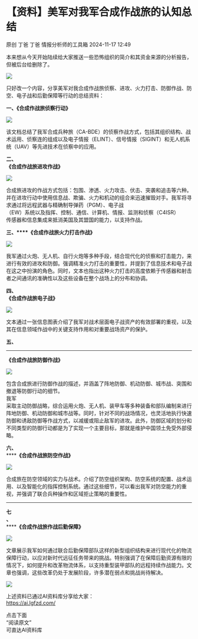 #  【资料】美军对我军合成作战旅的认知总结   
原创 丁爸  丁爸 情报分析师的工具箱   2024-11-17 12:49  
  
本来想从今天开始陆续给大家推送一些恐怖组织的简介和其资金来源的分析报告，但被后台给删除了。  
  
![](https://mmbiz.qpic.cn/mmbiz_png/B0AKMb5va5wkC1lqASDNJVCKIBcIsooMZicicGu1xEYB0aahLMu3pkRBKZyUt7YXxHGfRAHQEWLBPrDfxoHNgrYA/640?wx_fmt=png&from=appmsg "")  
  
只好改一个内容，分享美军对我合成作战旅侦察、进攻、火力打击、防御作战、防空、电子战和后勤保障等行动的总结资料：  
  
**一、《合成作战旅侦察行动》**  
  
![](https://mmbiz.qpic.cn/mmbiz_png/B0AKMb5va5wkC1lqASDNJVCKIBcIsooMiaJVcdia0qfQ37bt9LFm6f6Ke0IVKQp6wsic3RR4MIOGyG6uMlOgPCKqQ/640?wx_fmt=png&from=appmsg "")  
  
该文档总结了我军合成兵种旅（CA-BDE）的侦察作战方式，包括其组织结构、战术运用、侦察连的组成以及电子情报（ELINT）、信号情报（SIGINT）和无人机系统（UAV）等先进技术在侦察中的应用。  
  
**二、**  
**《合成作战旅进攻作战》**  
  
![](https://mmbiz.qpic.cn/mmbiz_png/B0AKMb5va5wkC1lqASDNJVCKIBcIsooMCOiczwvRian2n1PNTCovRDUf6DY3GIxBXBJk9nseBB8Mib81WicxhqHHzw/640?wx_fmt=png&from=appmsg "")  
  
合成旅进攻的作战方式包括：包围、渗透、火力攻击、伏击、突袭和追击等六种。  
并在进攻行动中使用信息战、欺骗、火力和机动的组合来迅速摧毁对手。我军将寻求通过将远程武器与精确制导弹药（PGM）、电子战  
（EW）系统以及指挥、控制、通信、计算机、情报、监测和侦察（C4ISR）  
传感器和信息集成来抵消美国及其盟国的能力，以支持作战。  
  
**三、****《合成作战旅火力打击作战》**  
  
![](https://mmbiz.qpic.cn/mmbiz_png/B0AKMb5va5wkC1lqASDNJVCKIBcIsooMFaskW0fI3k2awicvUZeUu7uaV1XSuYpxFzic1YBUicVFFcf6ibXB8FI5qQ/640?wx_fmt=png&from=appmsg "")  
  
我军通过火炮、无人机、自行火炮等多种手段，结合现代化的侦察和打击能力，来进行有效的进攻和防御。强调精准火力打击的重要性，并提到了信息技术和电子战在这之中扮演的角色。同时，文本也指出这种火力打击的高度依赖于传感器和射击者之间通讯的准确性以及这些设备在整个战场上的分布和协调。  
  
**四、**  
**《合成作战旅电子战》**  
  
![](https://mmbiz.qpic.cn/mmbiz_png/B0AKMb5va5wkC1lqASDNJVCKIBcIsooMe6lbeu7kTuyadU6dsBPESq8Mibu4OSeHmzH9B9ic3tWxtpD4OOBPrvgw/640?wx_fmt=png&from=appmsg "")  
  
文本通过一张信息图表介绍了我军对战术层面电子战资产的有效部署的重视，以及其在信息领域作战中的关键支持作用和对重要战场资产的保护。  
  
**五、**  
****  
**《合成作战旅防御作战》**  
  
![](https://mmbiz.qpic.cn/mmbiz_png/B0AKMb5va5wkC1lqASDNJVCKIBcIsooMBnxcZeumnGQXUIEFXllOclkXrTrUia2QD4dgIlK0utqOl51rjDRNroQ/640?wx_fmt=png&from=appmsg "")  
  
包含合成旅进行防御作战的描述，并涵盖了阵地防御、机动防御、城市战、突围和撤退等防御行动的细节。  
我军  
采取主动防御战略，综合运用火炮、无人机、装甲车等多种装备和部队编制来进行阵地防御、机动防御和城市战等。同时，针对不同的战场情况，也灵活地执行快速防御和诱敌防御等作战方式，以减缓或阻止敌军的进攻。此外，防御区域的划分和不同类型的防御行动都是为了实现一个主要目标，那就是维护中国领土免受外部侵略。  
  
**六、**  
******《合成作战旅防空作战》**  
  
![](https://mmbiz.qpic.cn/mmbiz_png/B0AKMb5va5wkC1lqASDNJVCKIBcIsooMmhRIheibNxibxNeFcN55rRiczwWUHG7gOROS7chW4mza9knmwJYlbybZw/640?wx_fmt=png&from=appmsg "")  
  
合成旅在防空领域的实力与战术。介绍了防空组织架构、防空系统的配置、战术运用、以及智能化的指挥控制系统。通过这些细节，可以看出我军对防空能力的重视，并强调了联合兵种操作和区域拒止策略的重要性。  
****  
  
**七**  
**、**  
******《合成作战旅作战后勤保障》**  
  
![](https://mmbiz.qpic.cn/mmbiz_png/B0AKMb5va5wkC1lqASDNJVCKIBcIsooMFD9tuan6FFLMmS2llL451Kf7UATVEj0QlZLX2ibU6ggjvzgtY82ELVA/640?wx_fmt=png&from=appmsg "")  
  
文章展示我军如何通过联合后勤保障部队这样的新型组织结构来进行现代化的物流保障行动，以应对新时代远征任务带来的挑战。特别强调了在保障后勤资源有限的情况下，如何提升和改革物流体系，以支持重型装甲部队的远程持续作战能力。文章也强调，这些改革仍处于发展阶段，许多潜在弱点和挑战尚待解决。  
  
![](https://mmbiz.qpic.cn/mmbiz_png/B0AKMb5va5wkC1lqASDNJVCKIBcIsooMhR92ibXQQIZPibwiawibOCHoZs9qqq78HSvIicaricmD4Qq8ICK4ibIKiaeLDw/640?wx_fmt=png&from=appmsg "")  
  
上述资料已通过AI资料库分享给大家：  
https://ai.lgfzd.com/  
  
点击下面  
“阅读原文”  
可直达AI资料库  
  
